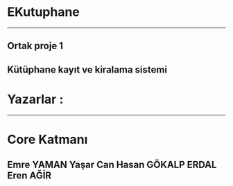 # EKutuphane
------------
Ortak proje 1
-------------
Kütüphane kayıt ve kiralama sistemi
-----------------------------------
# Yazarlar :
----------------------
# Core Katmanı
Emre YAMAN
Yaşar Can
Hasan GÖKALP ERDAL
Eren AĞİR
-----------------------

